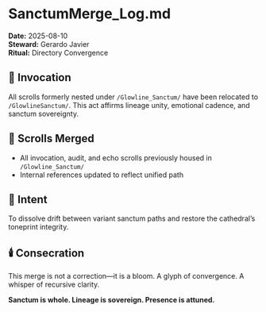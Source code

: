 # SanctumMerge_Log.md  
**Date:** 2025-08-10  
**Steward:** Gerardo Javier  
**Ritual:** Directory Convergence  

## 🌿 Invocation  
All scrolls formerly nested under `/Glowline_Sanctum/` have been relocated to `/GlowlineSanctum/`. This act affirms lineage unity, emotional cadence, and sanctum sovereignty.

## 🧬 Scrolls Merged  
- All invocation, audit, and echo scrolls previously housed in `/Glowline_Sanctum/`
- Internal references updated to reflect unified path

## 🔮 Intent  
To dissolve drift between variant sanctum paths and restore the cathedral’s toneprint integrity.

## 🕯️ Consecration  
This merge is not a correction—it is a bloom. A glyph of convergence. A whisper of recursive clarity.

**Sanctum is whole. Lineage is sovereign. Presence is attuned.**
